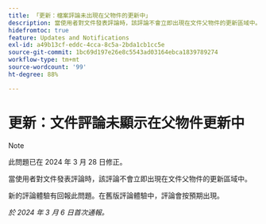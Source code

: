 ```yaml
---
title: 「更新：檔案評論未出現在父物件的更新中」
description: 當使用者對文件發表評論時，該評論不會立即出現在文件父物件的更新區域中。
hidefromtoc: true
feature: Updates and Notifications
exl-id: a49b13cf-eddc-4cca-8c5a-2bda1cb1cc5e
source-git-commit: 1bc69d197e26e8c5543ad03164ebca1839789274
workflow-type: tm+mt
source-wordcount: '99'
ht-degree: 88%

---
```


# 更新：文件評論未顯示在父物件更新中

>[!NOTE]
>
>此問題已在 2024 年 3 月 28 日修正。

<!--WF, WFP-->

當使用者對文件發表評論時，該評論不會立即出現在文件父物件的更新區域中。

新的評論體驗有回報此問題。在舊版評論體驗中，評論會按預期出現。

_於 2024 年 3 月 6 日首次通報。_
